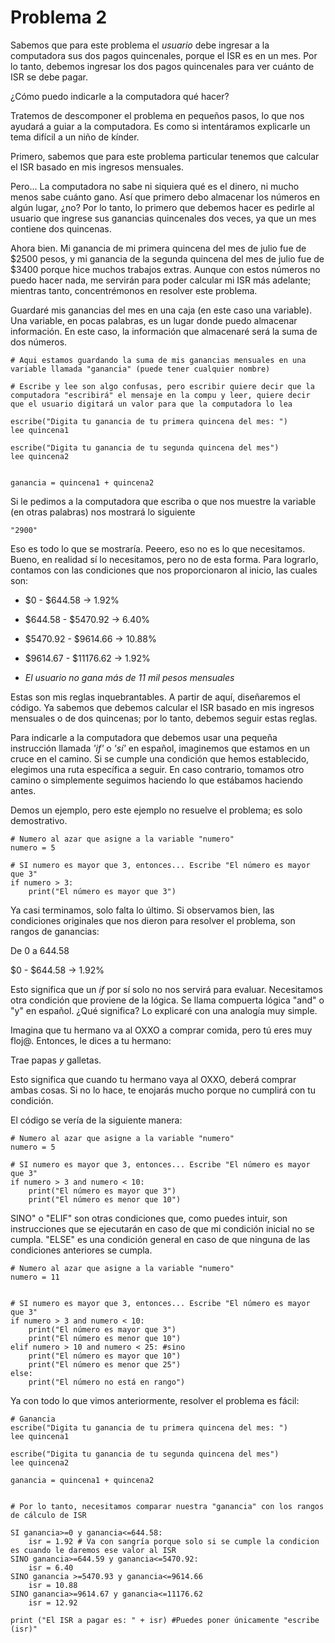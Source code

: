 # Problema 2

Sabemos que para este problema el _usuario_ debe ingresar a la computadora sus dos pagos quincenales, porque el ISR es en un mes. Por lo tanto, debemos ingresar los dos pagos quincenales para ver cuánto de ISR se debe pagar.

¿Cómo puedo indicarle a la computadora qué hacer?

Tratemos de descomponer el problema en pequeños pasos, lo que nos ayudará a guiar a la computadora. Es como si intentáramos explicarle un tema difícil a un niño de kínder.

Primero, sabemos que para este problema particular tenemos que calcular el ISR basado en mis ingresos mensuales.

Pero... La computadora no sabe ni siquiera qué es el dinero, ni mucho menos sabe cuánto gano. Así que primero debo almacenar los números en algún lugar, ¿no? Por lo tanto, lo primero que debemos hacer es pedirle al usuario que ingrese sus ganancias quincenales dos veces, ya que un mes contiene dos quincenas.

Ahora bien. Mi ganancia de mi primera quincena del mes de julio fue de $2500 pesos, y mi ganancia de la segunda quincena del mes de julio fue de $3400 porque hice muchos trabajos extras. Aunque con estos números no puedo hacer nada, me servirán para poder calcular mi ISR más adelante; mientras tanto, concentrémonos en resolver este problema.

Guardaré mis ganancias del mes en una caja (en este caso una variable). Una variable, en pocas palabras, es un lugar donde puedo almacenar información. En este caso, la información que almacenaré será la suma de dos números.

``` shell
# Aqui estamos guardando la suma de mis ganancias mensuales en una variable llamada "ganancia" (puede tener cualquier nombre)

# Escribe y lee son algo confusas, pero escribir quiere decir que la computadora "escribirá" el mensaje en la compu y leer, quiere decir que el usuario digitará un valor para que la computadora lo lea

escribe("Digita tu ganancia de tu primera quincena del mes: ")
lee quincena1

escribe("Digita tu ganancia de tu segunda quincena del mes")
lee quincena2


ganancia = quincena1 + quincena2
```

Si le pedimos a la computadora que escriba o que nos muestre la variable (en otras palabras) nos mostrará lo siguiente 

``` shell
"2900"
```

Eso es todo lo que se mostraría. Peeero, eso no es lo que necesitamos. Bueno, en realidad sí lo necesitamos, pero no de esta forma. Para lograrlo, contamos con las condiciones que nos proporcionaron al inicio, las cuales son:

* $0 - $644.58 → 1.92%

* $644.58 - $5470.92 → 6.40%

* $5470.92 - $9614.66 → 10.88%

* $9614.67 - $11176.62 → 1.92%

+ *El usuario no gana más de 11 mil pesos mensuales*

Estas son mis reglas inquebrantables. A partir de aquí, diseñaremos el código. Ya sabemos que debemos calcular el ISR basado en mis ingresos mensuales o de dos quincenas; por lo tanto, debemos seguir estas reglas.

Para indicarle a la computadora que debemos usar una pequeña instrucción llamada _'if'_ o _'sí'_ en español, imaginemos que estamos en un cruce en el camino. Si se cumple una condición que hemos establecido, elegimos una ruta específica a seguir. En caso contrario, tomamos otro camino o simplemente seguimos haciendo lo que estábamos haciendo antes.

Demos un ejemplo, pero este ejemplo no resuelve el problema; es solo demostrativo.

``` shell
# Numero al azar que asigne a la variable "numero"
numero = 5

# SI numero es mayor que 3, entonces... Escribe "El número es mayor que 3"
if numero > 3:
    print("El número es mayor que 3")

```

Ya casi terminamos, solo falta lo último. Si observamos bien, las condiciones originales que nos dieron para resolver el problema, son rangos de ganancias:

De 0 a 644.58

$0 - $644.58 → 1.92%

Esto significa que un _if_ por sí solo no nos servirá para evaluar. Necesitamos otra condición que proviene de la lógica. Se llama compuerta lógica "and" o "y" en español. ¿Qué significa? Lo explicaré con una analogía muy simple.

Imagina que tu hermano va al OXXO a comprar comida, pero tú eres muy floj@. Entonces, le dices a tu hermano:

Trae papas _y_ galletas.

Esto significa que cuando tu hermano vaya al OXXO, deberá comprar ambas cosas. Si no lo hace, te enojarás mucho porque no cumplirá con tu condición.

El código se vería de la siguiente manera:

``` shell
# Numero al azar que asigne a la variable "numero"
numero = 5

# SI numero es mayor que 3, entonces... Escribe "El número es mayor que 3"
if numero > 3 and numero < 10:
    print("El número es mayor que 3")
    print("El número es menor que 10")

```

SINO" o "ELIF" son otras condiciones que, como puedes intuir, son instrucciones que se ejecutarán en caso de que mi condición inicial no se cumpla. "ELSE" es una condición general en caso de que ninguna de las condiciones anteriores se cumpla.

``` shell
# Numero al azar que asigne a la variable "numero"
numero = 11


# SI numero es mayor que 3, entonces... Escribe "El número es mayor que 3"
if numero > 3 and numero < 10:
    print("El número es mayor que 3")
    print("El número es menor que 10")
elif numero > 10 and numero < 25: #sino
    print("El número es mayor que 10")
    print("El número es menor que 25")	
else:
	print("El número no está en rango")
```


Ya con todo lo que vimos anteriormente, resolver el problema es fácil:

``` shell
# Ganancia
escribe("Digita tu ganancia de tu primera quincena del mes: ")
lee quincena1

escribe("Digita tu ganancia de tu segunda quincena del mes")
lee quincena2

ganancia = quincena1 + quincena2


# Por lo tanto, necesitamos comparar nuestra "ganancia" con los rangos de cálculo de ISR

SI ganancia>=0 y ganancia<=644.58:
	isr = 1.92 # Va con sangría porque solo si se cumple la condicion es cuando le daremos ese valor al ISR
SINO ganancia>=644.59 y ganancia<=5470.92:
	isr = 6.40
SINO ganancia >=5470.93 y ganancia<=9614.66
	isr = 10.88
SINO ganancia>=9614.67 y ganancia<=11176.62
	isr = 12.92

print ("El ISR a pagar es: " + isr) #Puedes poner únicamente "escribe (isr)"
```

